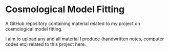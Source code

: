 # Cosmological Model Fitting

A GitHub repository containing material related to my project on cosmological model fitting. 

I aim to upload any and all material I produce (handwritten notes, computer codes etc) related to this project here.
